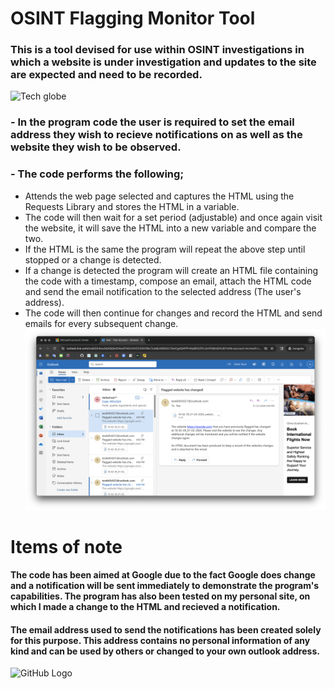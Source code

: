 # OSINT Flagging Monitor Tool
### This is a tool devised for use within OSINT investigations in which a website is under investigation and updates to the site are expected and need to be recorded.
![Tech globe](https://media.istockphoto.com/id/1405728317/vector/global-network-connection-world-map-point-and-line-composition-concept-of-global-business.jpg?s=612x612&w=0&k=20&c=u_DZ9MwU6DFC0-TVD4qnZFmHDu2PoWYhDzppUaijv-c=)

### - In the program code the user is required to set the email address they wish to recieve notifications on as well as the website they wish to be observed. 

### - The code performs the following;
- Attends the web page selected and captures the HTML using the Requests Library and stores the HTML in a variable.
- The code will then wait for a set period (adjustable) and once again visit the website, it will save the HTML into a new variable and compare the two.
- If the HTML is the same the program will repeat the above step until stopped or a change is detected.
- If a change is detected the program will create an HTML file containing the code with a timestamp, compose an email, attach the HTML code and send the email notification to the selected address (The user's address).
- The code will then continue for changes and record the HTML and send emails for every subsequent change. 
![Notification view](https://github.com/PureJD/OSINT-Monitor/blob/main/Screenshot.png?raw=true)

# Items of note
#### The code has been aimed at Google due to the fact Google does change and a notification will be sent immediately to demonstrate the program's capabilities. The program has also been tested on my personal site, on which I made a change to the HTML and recieved a notification. 

#### The email address used to send the notifications has been created solely for this purpose. This address contains no personal information of any kind and can be used by others or changed to your own outlook address. 

![GitHub Logo](https://github.com/github.png)
